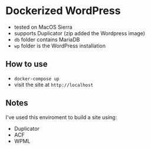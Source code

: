 # Dockerized WordPress

- tested on MacOS Sierra
- supports Duplicator (zip added the Wordpress image)
- `db` folder contains MariaDB
- `wp` folder is the WordPress installation

## How to use

- `docker-compose up`
- visit the site at `http://localhost`

## Notes

I've used this enviroment to build a site using:

- Duplicator
- ACF
- WPML
